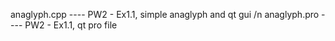 anaglyph.cpp ---- PW2 - Ex1.1, simple anaglyph and qt gui /n
anaglyph.pro ---- PW2 - Ex1.1, qt pro file
